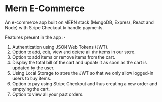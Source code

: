 ﻿# Mern E-Commerce

An e-commerce app built on MERN stack (MongoDB, Express, React and Node) with Stripe Checkout to handle payments.

Features present in the app :-

1. Authentication using JSON Web Tokens (JWT).
2. Option to add, edit, view and delete all the items in our store.
3. Option to add items or remove items from the cart.
4. Display the total bill of the cart and update it as soon as the cart is updated by the user.
5. Using Local Storage to store the JWT so that we only allow logged-in users to buy items.
6. Option to pay using Stripe Checkout and thus creating a new order and emptying the cart.
7. Option to view all your past orders.
